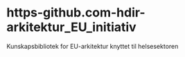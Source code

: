 # https-github.com-hdir-arkitektur_EU_initiativ
Kunskapsbibliotek for EU-arkitektur knyttet til helsesektoren
